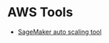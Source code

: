 # AWS Tools
- [SageMaker auto scaling tool](https://github.com/RichardLeeY/awsTools/blob/main/sageMakerAutoScaling/Readme.md?plain=1)

